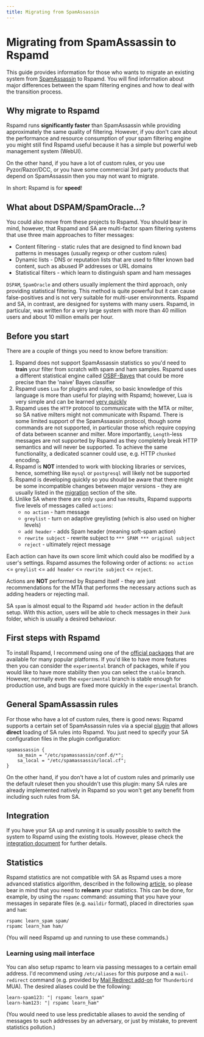 ```yaml
---
title: Migrating from SpamAssassin
---
```


# Migrating from SpamAssassin to Rspamd

This guide provides information for those who wants to migrate an existing system from [SpamAssassin](https://spamassassin.apache.org) to Rspamd. You will find information about major differences between the spam filtering engines and how to deal with the transition process.

## Why migrate to Rspamd

Rspamd runs **significantly faster** than SpamAssassin while providing approximately the same quality of filtering. However, if you don't care about the performance and resource consumption of your spam filtering engine you might still find Rspamd useful because it has a simple but powerful web management system (WebUI).

On the other hand, if you have a lot of custom rules, or you use Pyzor/Razor/DCC, or you have some commercial 3rd party products that depend on SpamAssassin then you may not want to migrate.

In short: Rspamd is for **speed**!

## What about DSPAM/SpamOracle…?

You could also move from these projects to Rspamd. You should bear in mind, however, that Rspamd and SA are multi-factor spam filtering systems that use three main approaches to filter messages:

* Content filtering - static rules that are designed to find known bad patterns in messages (usually regexp or other custom rules)
* Dynamic lists - DNS or reputation lists that are used to filter known bad content, such as abused IP addresses or URL domains
* Statistical filters - which learn to distinguish spam and ham messages

`DSPAM`, `SpamOracle` and others usually implement the third approach, only providing statistical filtering. This method is quite powerful but it can cause false-positives and is not very suitable for multi-user environments. Rspamd and SA, in contrast, are designed for systems with many users. Rspamd, in particular, was written for a very large system with more than 40 million users and about 10 million emails per hour.

## Before you start

There are a couple of things you need to know before transition:

1. Rspamd does not support SpamAssassin statistics so you'd need to **train** your filter from scratch with spam and ham samples. Rspamd uses a different statistical engine called [OSBF-Bayes](https://trec.nist.gov/pubs/trec15/papers/fidelis-assis.spam.final.pdf) that could be more precise than the 'naive' Bayes classifier
2. Rspamd uses `Lua` for plugins and rules, so basic knowledge of this language is more than useful for playing with Rspamd; however, Lua is very simple and can be learned [very quickly](http://lua-users.org/wiki/LuaTutorial)
3. Rspamd uses the `HTTP` protocol to communicate with the MTA or milter, so SA native milters might not communicate with Rspamd. There is some limited support of the SpamAssassin protocol, though some commands are not supported, in particular those which require copying of data between scanner and milter. More importantly, `Length`-less messages are not supported by Rspamd as they completely break HTTP semantics and will never be supported. To achieve the same functionality, a dedicated scanner could use, e.g. HTTP `chunked` encoding.
4. Rspamd is **NOT** intended to work with blocking libraries or services, hence, something like `mysql` or `postgresql` will likely not be supported
5. Rspamd is developing quickly so you should be aware that there might be some incompatible changes between major versions - they are usually listed in the [migration](migration.html) section of the site.
6. Unlike SA where there are only `spam` and `ham` results, Rspamd supports five levels of messages called `actions`:
	+ `no action` - ham message
	+ `greylist` - turn on adaptive greylisting (which is also used on higher levels)
	+ `add header` - adds Spam header (meaning soft-spam action)
	+ `rewrite subject` - rewrite subject to `*** SPAM *** original subject`
	+ `reject` - ultimately reject message

Each action can have its own score limit which could also be modified by a user's settings. Rspamd assumes the following order of actions: `no action` <= `greylist` <= `add header` <= `rewrite subject` <= `reject`.

Actions are **NOT** performed by Rspamd itself - they are just recommendations for the MTA that performs the necessary actions such as adding headers or rejecting mail.

SA `spam` is almost equal to the Rspamd `add header` action in the default setup. With this action, users will be able to check messages in their `Junk` folder, which is usually a desired behaviour.

## First steps with Rspamd

To install Rspamd, I recommend using one of the [official packages](/downloads.html) that are available for many popular platforms. If you'd like to have more features then you can consider the `experimental` branch of packages, while if you would like to have more stability then you can select the `stable` branch. However, normally even the `experimental` branch is stable enough for production use, and bugs are fixed more quickly in the `experimental` branch.

## General SpamAssassin rules

For those who have a lot of custom rules, there is good news: Rspamd supports a certain set of SpamAssassin rules via a special [plugin](../modules/spamassassin.html) that allows **direct** loading of SA rules into Rspamd. You just need to specify your SA configuration files in the plugin configuration:

~~~hcl
spamassassin {
	sa_main = "/etc/spamassassin/conf.d/*";
	sa_local = "/etc/spamassassin/local.cf";
}
~~~

On the other hand, if you don't have a lot of custom rules and primarily use the default ruleset then you shouldn't use this plugin: many SA rules are already implemented natively in Rspamd so you won't get any benefit from including such rules from SA.

## Integration

If you have your SA up and running it is usually possible to switch the system to Rspamd using the existing tools. However, please check the [integration document](/doc/tutorials/integration.html) for further details.

## Statistics

Rspamd statistics are not compatible with SA as Rspamd uses a more advanced statistics algorithm, described in the following [article](https://web.archive.org/web/20160331200621/http://osbf-lua.luaforge.net/papers/trec2006_osbf_lua.pdf), so please bear in mind that you need to **relearn** your statistics. This can be done, for example, by using the `rspamc` command: assuming that you have your messages in separate files (e.g. `maildir` format), placed in directories `spam` and `ham`:

	rspamc learn_spam spam/
	rspamc learn_ham ham/

(You will need Rspamd up and running to use these commands.)

### Learning using mail interface

You can also setup rspamc to learn via passing messages to a certain email address. I'd recommend using `/etc/aliases` for this purpose and a `mail-redirect` command (e.g. provided by [Mail Redirect add-on](https://addons.mozilla.org/en-GB/thunderbird/addon/mailredirect/) for `Thunderbird` MUA). The desired aliases could be the following:

	learn-spam123: "| rspamc learn_spam"
	learn-ham123: "| rspamc learn_ham"

(You would need to use less predictable aliases to avoid the sending of messages to such addresses by an adversary, or just by mistake, to prevent statistics pollution.)
